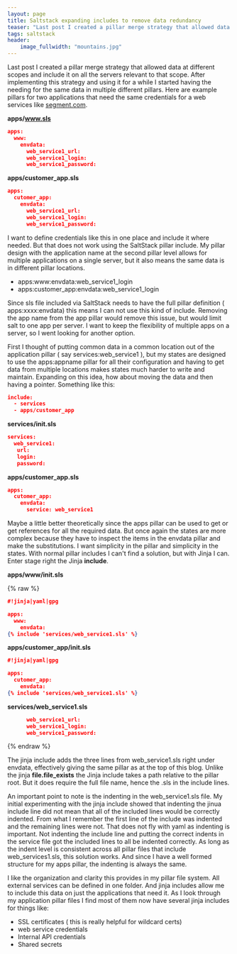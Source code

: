 ```yaml
---
layout: page
title: Saltstack expanding includes to remove data redundancy
teaser: "Last post I created a pillar merge strategy that allowed data at different scopes and include it on all the servers relevant to that scope. After implementing this strategy and using it for a while I started having the needing for the same data in multiple different pillars."
tags: saltstack
header:
    image_fullwidth: "mountains.jpg"
---
```


Last post I created a pillar merge strategy that allowed data at different scopes and include it on all the servers relevant to that scope. After implementing this strategy and using it for a while I started having the needing for the same data in multiple different pillars. Here are example pillars for two applications that need the same credentials for a web services like [segment.com](https://segment.com).

**apps/www.sls**

```JSON
apps:
  www:
    envdata:
      web_service1_url:
      web_service1_login:
      web_service1_password:
```

**apps/customer_app.sls**

```JSON
apps:
  cutomer_app:
    envdata:
      web_service1_url:
      web_service1_login:
      web_service1_password:
```

I want to define credentials like this in one place and include it where needed. But that does not work using the SaltStack pillar include. My pillar design with the application name at the second pillar level allows for multiple applications on a single server, but it also means the same data is in different pillar locations.

* apps:www:envdata:web_service1_login
* apps:customer_app:envdata:web_service1_login

Since sls file included via SaltStack needs to have the full pillar definition ( apps:xxxx:envdata) this means I can not use this kind of include.  Removing the app name from the app pillar would remove this issue, but would limit salt to one app per server.  I want to keep the flexibility of multiple apps on a server, so I went looking for another option.

First I thought of putting common data in a common location out of the application pillar ( say services:web_service1 ), but my states are designed to use the apps:appname pillar for all their configuration and having to get data from multiple locations makes states much harder to write and maintain.  Expanding on this idea, how about moving the data and then having a pointer.  Something like this:

```Json
include:
  - services
  - apps/customer_app
```

**services/init.sls**

```Json
services:
  web_service1:
   url:
   login:
   password:
```
**apps/customer_app.sls**

```Json
apps:
  cutomer_app:
    envdata:
      service: web_service1
```

Maybe a little better theoretically since the apps pillar can be used to get or get references for all the required data.   But once again the states are more complex because they have to inspect the items in the envdata pillar and make the substitutions. I want simplicity in the pillar and simplicity in the states. With normal pillar includes I can't find a solution, but with Jinja I can.  Enter stage right the Jinja **include**.

**apps/www/init.sls**

{% raw %}
```Json
#!jinja|yaml|gpg

apps:
  www:
    envdata:
{% include 'services/web_service1.sls' %}
```

**apps/customer_app/init.sls**

```Json
#!jinja|yaml|gpg

apps:
  cutomer_app:
    envdata:
{% include 'services/web_service1.sls' %}
```

**services/web_service1.sls**

```Json
      web_service1_url:
      web_service1_login:
      web_service1_password:
```
{% endraw %}

The jinja include adds the three lines from web_service1.sls right under envdata, effectively giving the same pillar as at the top of this blog.  Unlike the jinja **file.file_exists** the Jinja include takes a path relative to the pillar root.  But it does require the full file name, hence the .sls in the include lines.

An important point to note is the indenting in the web_service1.sls file. My initial experimenting with the jinja include showed that indenting the jinua include line did not mean that all of the included lines would be correctly indented. From what I remember the first line of the include was indented and the remaining lines were not.  That does not fly with yaml as indenting is important.  Not indenting the include line and putting the correct indents in the service file got the included lines to all be indented correctly.  As long as the indent level is consistent across all pillar files that include web_services1.sls, this solution works.  And since I have a well formed structure for my apps pillar, the indenting is always the same.

I like the organization and clarity this provides in my pillar file system.  All external services can be defined in one folder.  And jinja includes allow me to include this data on just the applications that need it. As I look through my application pillar files I find most of them now have several jinja includes for things like:

* SSL certificates ( this is really helpful for wildcard certs)
* web service credentials
* Internal API credentials
* Shared secrets

